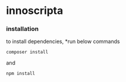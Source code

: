 # innoscripta

### installation

to install dependencies, *run below commands

```composer install```

and 

``npm install``
